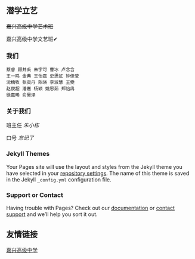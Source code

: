 ## 潜学立艺

~~嘉兴高级中学艺术班~~

嘉兴高级中学文艺班✔

### 我们

```
蔡睿 顾井耒 朱宇可 曹冰 卢念含
王一鸣 金典 王怡嘉 史思虹 钟佳莹
沈橋牧 张奕丹 陈晓 李淑慧 王雯
赵俊超 潘嘉 杨颖 姚思茹 郑怡冉
徐嘉晞 俞昊泽
```

### 关于我们
班主任 *朱小栋*

口号 *忘记了*

### Jekyll Themes

Your Pages site will use the layout and styles from the Jekyll theme you have selected in your [repository settings](https://github.com/ezoah/qxly/settings/pages). The name of this theme is saved in the Jekyll `_config.yml` configuration file.

### Support or Contact

Having trouble with Pages? Check out our [documentation](https://docs.github.com/categories/github-pages-basics/) or [contact support](https://support.github.com/contact) and we’ll help you sort it out.

## 友情链接
[嘉兴高级中学](http://www.jxgjzx.net.cn/#)
